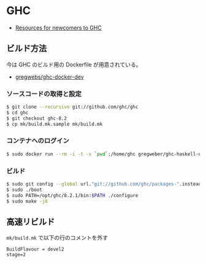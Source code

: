 # GHC

- [Resources for newcomers to GHC](https://ghc.haskell.org/trac/ghc/wiki/Newcomers)

## ビルド方法

今は GHC のビルド用の Dockerfile が用意されている。

- [gregwebs/ghc-docker-dev](https://github.com/gregwebs/ghc-docker-dev)

### ソースコードの取得と設定

```bash
$ git clone --recursive git://github.com/ghc/ghc
$ cd ghc
$ git checkout ghc-8.2
$ cp mk/build.mk.sample mk/build.mk
```

### コンテナへのログイン

```bash
$ sudo docker run --rm -i -t -v `pwd`:/home/ghc gregweber/ghc-haskell-dev /bin/bash
```

### ビルド

```bash
$ sudo git config --global url."git://github.com/ghc/packages-".insteadOf git://github.com/ghc/packages/
$ sudo ./boot
$ sudo PATH=/opt/ghc/8.2.1/bin:$PATH ./configure
$ sudo make -j8
```


## 高速リビルド
`mk/build.mk` で以下の行のコメントを外す

```make
BuildFlavour = devel2
stage=2
```
